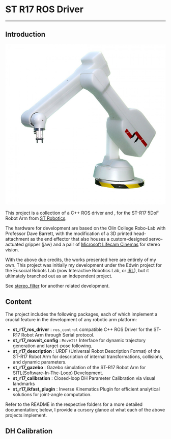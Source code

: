# ST R17 ROS Driver

---

## Introduction

![st_r17](./figs/st_r17.jpg)

This project is a collection of a C++ ROS driver and , for the ST-R17 5DoF Robot Arm from [ST Robotics](https://www.strobotics.com/).

The hardware for development are based on the Olin College Robo-Lab with Professor Dave Barrett, with the modification of a 3D printed head-attachment as the end effector that also houses a custom-designed servo-actuated gripper (jaw) and a pair of [Microsoft Lifecam Cinemas](https://www.microsoft.com/accessories/en-us/products/webcams/lifecam-cinema/h5d-00013) for stereo vision.

With the above due credits, the works presented here are entirely of my own. This project was initially my development under the Edwin project for the Eusocial Robots Lab (now Interactive Robotics Lab, or [IRL](https://github.com/olinrobotics/irl)), but it ultimately branched out as an independent project.

See [stereo_filter](https://github.com/yycho0108/stereo_filter) for another related development.

## Content

The project includes the following packages, each of which implement a crucial feature in the development of any robotic arm platform:

- **st_r17_ros_driver** : `ros_control` compatible C++ ROS Driver for the ST-R17 Robot Arm through Serial protocol.
- **st_r17_moveit_config** : `MoveIt!` Interface for dynamic trajectory generation and target-pose following.
- **st_r17_description** : URDF (Universal Robot Description Format) of the ST-R17 Robot Arm for description of internal transformations, collisions, and dynamic parameters.
- **st_r17_gazebo** : Gazebo simulation of the ST-R17 Robot Arm for SITL(Software-In-The-Loop) Development.
- **st_r17_calibration** : Closed-loop DH Parameter Calibration via visual landmarks
- **st_r17_ikfast_plugin** : Inverse Kinematics Plugin for efficient analytical solutions for joint-angle computation.

Refer to the README in the respective folders for a more detailed documentation; below, I provide a cursory glance at what each of the above projects implement.

## DH Calibration